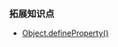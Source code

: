 ### 拓展知识点

+ [Object.defineProperty()](https://developer.mozilla.org/zh-CN/docs/Web/JavaScript/Reference/Global_Objects/Object/defineProperty)

